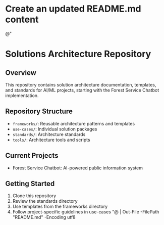 ﻿# Create an updated README.md content
@"
# Solutions Architecture Repository

## Overview
This repository contains solution architecture documentation, templates, and standards for AI/ML projects, starting with the Forest Service Chatbot implementation.

## Repository Structure
- `frameworks/`: Reusable architecture patterns and templates
- `use-cases/`: Individual solution packages
- `standards/`: Architecture standards
- `tools/`: Architecture tools and scripts

## Current Projects
- Forest Service Chatbot: AI-powered public information system

## Getting Started
1. Clone this repository
2. Review the standards directory
3. Use templates from the frameworks directory
4. Follow project-specific guidelines in use-cases
"@ | Out-File -FilePath "README.md" -Encoding utf8

